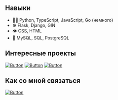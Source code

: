 ## Навыки
- 👨‍💻 Python, TypeScript, JavaScript, Go (немного)
- ⚙️ Flask, Django, GIN
- 👁️ CSS, HTML
- 💽 MySQL, SQL, PostgreSQL

## Интересные проекты
[![Button](https://badgen.net/badge/Telegram%20botnet/Telegram%20botnet/blue?icon=github&label)](https://github.com/json1c/telegram-raid-botnet)
[![Button](https://badgen.net/badge/Autobio/Autobio/blue?icon=github&label)](https://github.com/json1c/autobio)
[![Button](https://badgen.net/badge/AntiZoomer/AntiZoomer/blue?icon=github&label)](https://github.com/json1c/anti-zoomer-telegram-bot)

## Как со мной связаться
[![Button](https://badgen.net/badge/Telegram/Telegram/blue?icon=telegram&label)](https://t.me/json1c)
